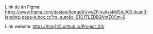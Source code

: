 Link dự án Figma: https://www.figma.com/design/9onqgKUvwZFrxvAsskMSdJ/03.duan3-landing-page-tuhoc.cc?m=auto&t=S1Q1TLZDB2NmZ0Cm-6

Link website: https://hnq145.github.io/Project_03/
